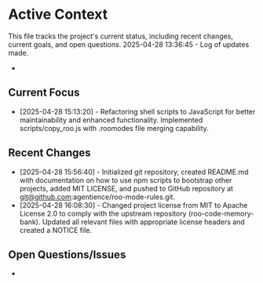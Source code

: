 # Active Context

This file tracks the project's current status, including recent changes, current goals, and open questions.
2025-04-28 13:36:45 - Log of updates made.

*

## Current Focus

* [2025-04-28 15:13:20] - Refactoring shell scripts to JavaScript for better maintainability and enhanced functionality. Implemented scripts/copy_roo.js with .roomodes file merging capability.

## Recent Changes

* [2025-04-28 15:56:40] - Initialized git repository, created README.md with documentation on how to use npm scripts to bootstrap other projects, added MIT LICENSE, and pushed to GitHub repository at git@github.com:agentience/roo-mode-rules.git.
* [2025-04-28 16:08:30] - Changed project license from MIT to Apache License 2.0 to comply with the upstream repository (roo-code-memory-bank). Updated all relevant files with appropriate license headers and created a NOTICE file.

## Open Questions/Issues

*